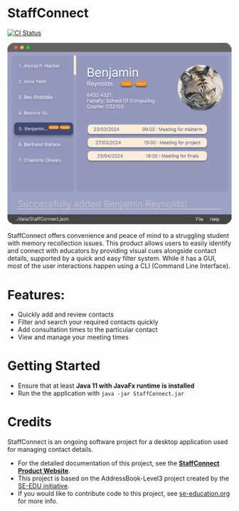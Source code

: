 # StaffConnect

[![CI Status](https://github.com/AY2324S2-CS2103-F08-3/tp/actions/workflows/gradle.yml/badge.svg)](https://github.com/AY2324S2-CS2103-F08-3/tp/actions)

![Ui](docs/images/Ui.png)

StaffConnect offers convenience and peace of mind to a struggling student with memory recollection issues.
This product allows users to easily identify and connect with educators by providing visual cues alongside contact
details, supported by a quick and easy filter system. While it has a GUI, most of the user interactions happen using a CLI (Command Line Interface).

# Features:
* Quickly add and review contacts
* Filter and search your required contacts quickly
* Add consultation times to the particular contact
* View and manage your meeting times

# Getting Started
 * Ensure that at least **Java 11 with JavaFx runtime is installed**
 * Run the the application with ```java -jar StaffConnect.jar```
        
# Credits
StaffConnect is an ongoing software project for a desktop application used for managing contact details.
* For the detailed documentation of this project, see the **[StaffConnect Product Website](https://ay2324s2-cs2103-f08-3.github.io/tp/)**.
* This project is based on the AddressBook-Level3 project created by the [SE-EDU initiative](https://se-education.org).
* If you would like to contribute code to this project, see [se-education.org](https://se-education.org#https://se-education.org/#contributing) for more info.
